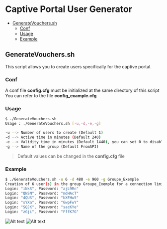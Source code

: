 # Captive Portal User Generator <!-- omit in toc -->

- [GenerateVouchers.sh](#generatevoucherssh)
  - [Conf](#conf)
  - [Usage](#usage)
  - [Example](#example)


## GenerateVouchers.sh

This script allows you to create users specifically for the captive portal.
### Conf

A conf file **config.cfg** must be initialized at the same directory of this script
You can refer to the file **config_example.cfg**

### Usage

```bash
$ ./GenerateVouchers.sh
Usage : ./GenerateVouchers.sh [-u,-d,-e,-g]

-u --> Number of users to create (Default 1)
-d --> Active time in minutes (Default 240)
-e --> Validity time in minutes (Default 1440), you can set 0 to disable it
-g --> Name of the group (Default FromAPI)

```
> Default values ​​can be changed in the **config.cfg** file
### Example

```bash
$ ./GenerateVouchers.sh -u 6 -d 480 -e 960 -g Groupe_Exemple
Creation of 6 user(s) in the group Groupe_Exemple for a connection limited to 480 minute(s), and expiring in 960 minute(s)
Login: "iNkS", Password: "ajL9Rn"
Login: "QNSN", Password: "mdHAcT"
Login: "4QUS", Password: "bXFHw5"
Login: "sYXa", Password: "GwpFwY"
Login: "SQJK", Password: "sacKYe"
Login: "zGji", Password: "FffK7G"
``````
![Alt text](IMG/Generate_CLI.png)
![Alt text](IMG/Voucher_GUI.png)
